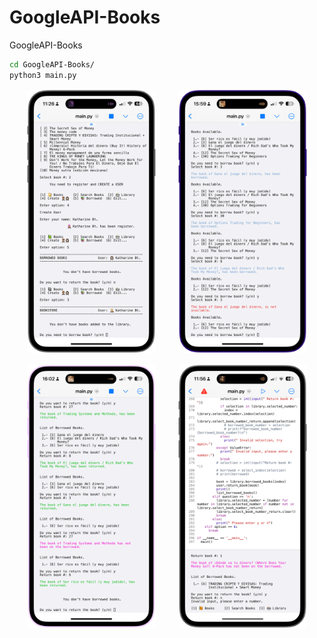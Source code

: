 # GoogleAPI-Books
GoogleAPI-Books 

```sh
cd GoogleAPI-Books/
python3 main.py
```

<p align="center">
  <img src="./screenshot/search.PNG" style="border-radius:6px" width="41%" alt="search book title">
&nbsp; &nbsp; &nbsp; &nbsp;
  <img src="./screenshot/borrow.PNG" style="border-radius:6px" width="41%" alt="borrowed books">
</p>
<p align="center">
  <img src="./screenshot/return.PNG" style="border-radius:6px" width="41%" alt="search book title">
&nbsp; &nbsp; &nbsp; &nbsp;
  <img src="./screenshot/list.PNG" style="border-radius:6px" width="41%" alt="borrowed books">
</p>
<!-- <p align="center">
  <img src="./images/gibraltar_europe.png" style="border-radius:6px", width="45% alt="gibraltar chart">
&nbsp; &nbsp; &nbsp; &nbsp;
  <img src="./images/pie_asian_continent.png" style="border-radius:6px", width="45% alt="asian_continent chart">
</p> -->